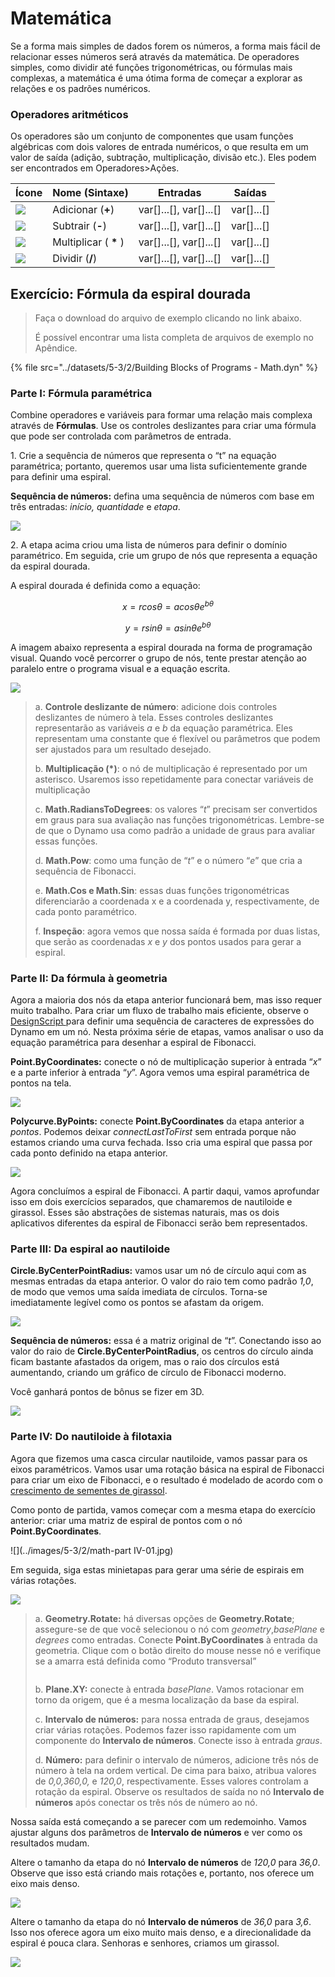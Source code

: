 # Matemática

Se a forma mais simples de dados forem os números, a forma mais fácil de relacionar esses números será através da matemática. De operadores simples, como dividir até funções trigonométricas, ou fórmulas mais complexas, a matemática é uma ótima forma de começar a explorar as relações e os padrões numéricos.

### Operadores aritméticos

Os operadores são um conjunto de componentes que usam funções algébricas com dois valores de entrada numéricos, o que resulta em um valor de saída (adição, subtração, multiplicação, divisão etc.). Eles podem ser encontrados em Operadores>Ações.

| Ícone                                              | Nome (Sintaxe)     | Entradas                     | Saídas      |
| ------------------------------------------------- | ----------------- | -------------------------- | ------------ |
| ![](<../images/5-1/addition(1)(1) (1).jpg>)       | Adicionar (**+**)       | var[]...[], var[]...[] | var[]...[] |
| ![](<../images/5-1/Subtraction(1)(1) (1).jpg>)    | Subtrair (**-**)  | var[]...[], var[]...[] | var[]...[] |
| ![](<../images/5-1/Multiplication(1)(1) (1).jpg>) | Multiplicar ( **\*** ) | var[]...[], var[]...[] | var[]...[] |
| ![](<../images/5-1/Division(1)(1) (1).jpg>)       | Dividir (**/**)    | var[]...[], var[]...[] | var[]...[] |

## Exercício: Fórmula da espiral dourada

> Faça o download do arquivo de exemplo clicando no link abaixo.
>
> É possível encontrar uma lista completa de arquivos de exemplo no Apêndice.

{% file src="../datasets/5-3/2/Building Blocks of Programs - Math.dyn" %}

### Parte I: Fórmula paramétrica

Combine operadores e variáveis para formar uma relação mais complexa através de **Fórmulas**. Use os controles deslizantes para criar uma fórmula que pode ser controlada com parâmetros de entrada.

1\. Crie a sequência de números que representa o “t” na equação paramétrica; portanto, queremos usar uma lista suficientemente grande para definir uma espiral.

**Sequência de números:** defina uma sequência de números com base em três entradas: _início, quantidade_ e _etapa_.

![](../images/5-3/2/math-partI-01.jpg)

2\. A etapa acima criou uma lista de números para definir o domínio paramétrico. Em seguida, crie um grupo de nós que representa a equação da espiral dourada.

A espiral dourada é definida como a equação:

$$ x = r cos θ = a cos θ e^{bθ} $$

$$ y = r sin θ = a sin θe^{bθ} $$

A imagem abaixo representa a espiral dourada na forma de programação visual. Quando você percorrer o grupo de nós, tente prestar atenção ao paralelo entre o programa visual e a equação escrita.

![](../images/5-3/2/math-partI-02.jpg)

> a. **Controle deslizante de número**: adicione dois controles deslizantes de número à tela. Esses controles deslizantes representarão as variáveis _a_ e _b_ da equação paramétrica. Eles representam uma constante que é flexível ou parâmetros que podem ser ajustados para um resultado desejado.
>
> b. **Multiplicação (*)**: o nó de multiplicação é representado por um asterisco. Usaremos isso repetidamente para conectar variáveis de multiplicação
>
> c. **Math.RadiansToDegrees**: os valores “_t_” precisam ser convertidos em graus para sua avaliação nas funções trigonométricas. Lembre-se de que o Dynamo usa como padrão a unidade de graus para avaliar essas funções.
>
> d. **Math.Pow**: como uma função de “_t_” e o número “_e_” que cria a sequência de Fibonacci.
>
> e. **Math.Cos e Math.Sin**: essas duas funções trigonométricas diferenciarão a coordenada x e a coordenada y, respectivamente, de cada ponto paramétrico.
>
> f. **Inspeção**: agora vemos que nossa saída é formada por duas listas, que serão as coordenadas _x_ e _y_ dos pontos usados para gerar a espiral.

### Parte II: Da fórmula à geometria

Agora a maioria dos nós da etapa anterior funcionará bem, mas isso requer muito trabalho. Para criar um fluxo de trabalho mais eficiente, observe o [DesignScript ](../../8\_coding\_in\_dynamo/8-1\_code-blocks-and-design-script/2-design-script-syntax.md) para definir uma sequência de caracteres de expressões do Dynamo em um nó. Nesta próxima série de etapas, vamos analisar o uso da equação paramétrica para desenhar a espiral de Fibonacci.

**Point.ByCoordinates:** conecte o nó de multiplicação superior à entrada “_x_” e a parte inferior à entrada “_y_”. Agora vemos uma espiral paramétrica de pontos na tela.

![](../images/5-3/2/math-partII-01.gif)

**Polycurve.ByPoints:** conecte **Point.ByCoordinates** da etapa anterior a _pontos_. Podemos deixar _connectLastToFirst_ sem entrada porque não estamos criando uma curva fechada. Isso cria uma espiral que passa por cada ponto definido na etapa anterior.

![](../images/5-3/2/math-partII-02.jpg)

Agora concluímos a espiral de Fibonacci. A partir daqui, vamos aprofundar isso em dois exercícios separados, que chamaremos de nautiloide e girassol. Esses são abstrações de sistemas naturais, mas os dois aplicativos diferentes da espiral de Fibonacci serão bem representados.

### Parte III: Da espiral ao nautiloide

**Circle.ByCenterPointRadius:** vamos usar um nó de círculo aqui com as mesmas entradas da etapa anterior. O valor do raio tem como padrão _1,0_, de modo que vemos uma saída imediata de círculos. Torna-se imediatamente legível como os pontos se afastam da origem.

![](../images/5-3/2/math-partIII-01.jpg)

**Sequência de números:** essa é a matriz original de “_t_”. Conectando isso ao valor do raio de **Circle.ByCenterPointRadius**, os centros do círculo ainda ficam bastante afastados da origem, mas o raio dos círculos está aumentando, criando um gráfico de círculo de Fibonacci moderno.

Você ganhará pontos de bônus se fizer em 3D.

![](../images/5-3/2/math-partIII-02.gif)

### Parte IV: Do nautiloide à filotaxia

Agora que fizemos uma casca circular nautiloide, vamos passar para os eixos paramétricos. Vamos usar uma rotação básica na espiral de Fibonacci para criar um eixo de Fibonacci, e o resultado é modelado de acordo com o [crescimento de sementes de girassol](https://blogs.unimelb.edu.au/sciencecommunication/2018/09/02/this-flower-uses-maths-to-reproduce/).

Como ponto de partida, vamos começar com a mesma etapa do exercício anterior: criar uma matriz de espiral de pontos com o nó **Point.ByCoordinates**.

![](../images/5-3/2/math-part IV-01.jpg)

Em seguida, siga estas minietapas para gerar uma série de espirais em várias rotações.

![](../images/5-3/2/math-partIV-02.jpg)

> a. **Geometry.Rotate:** há diversas opções de **Geometry.Rotate**; assegure-se de que você selecionou o nó com _geometry_,_basePlane_ e _degrees_ como entradas. Conecte **Point.ByCoordinates** à entrada da geometria. Clique com o botão direito do mouse nesse nó e verifique se a amarra está definida como “Produto transversal”
>
> <img src="../images/5-3/2/math-partIV-03crossproduct.jpg" alt="" data-size="original">
>
> b. **Plane.XY:** conecte à entrada _basePlane_. Vamos rotacionar em torno da origem, que é a mesma localização da base da espiral.
>
> c. **Intervalo de números:** para nossa entrada de graus, desejamos criar várias rotações. Podemos fazer isso rapidamente com um componente do **Intervalo de números**. Conecte isso à entrada _graus_.
>
> d. **Número:** para definir o intervalo de números, adicione três nós de número à tela na ordem vertical. De cima para baixo, atribua valores de _0,0,360,0,_ e _120,0_, respectivamente. Esses valores controlam a rotação da espiral. Observe os resultados de saída no nó **Intervalo de números** após conectar os três nós de número ao nó.

Nossa saída está começando a se parecer com um redemoinho. Vamos ajustar alguns dos parâmetros de **Intervalo de números** e ver como os resultados mudam.

Altere o tamanho da etapa do nó **Intervalo de números** de _120,0_ para _36,0_. Observe que isso está criando mais rotações e, portanto, nos oferece um eixo mais denso.

![](../images/5-3/2/math-partIV-04.jpg)

Altere o tamanho da etapa do nó **Intervalo de números** de _36,0_ para _3,6_. Isso nos oferece agora um eixo muito mais denso, e a direcionalidade da espiral é pouca clara. Senhoras e senhores, criamos um girassol.

![](../images/5-3/2/math-partIV-05.jpg)

